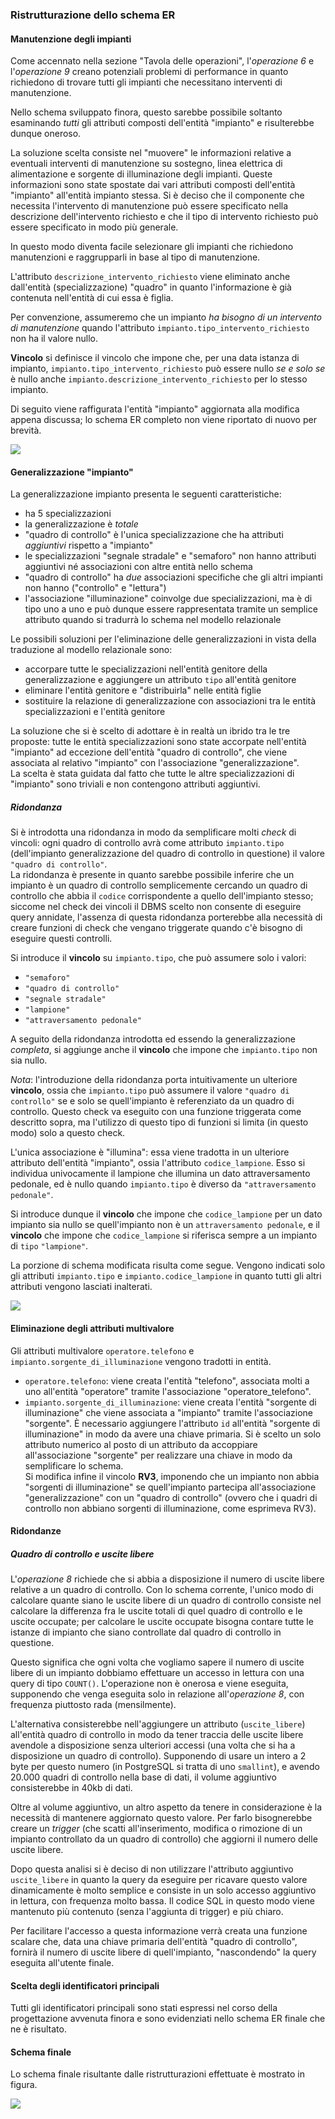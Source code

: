 ### Ristrutturazione dello schema ER

#### Manutenzione degli impianti

Come accennato nella sezione "Tavola delle operazioni", l'*operazione 6* e
l'*operazione 9* creano potenziali problemi di performance in quanto richiedono
di trovare tutti gli impianti che necessitano interventi di manutenzione.

Nello schema sviluppato finora, questo sarebbe possibile soltanto esaminando
*tutti* gli attributi composti dell'entità "impianto" e risulterebbe dunque
oneroso.

La soluzione scelta consiste nel "muovere" le informazioni relative a eventuali
interventi di manutenzione su sostegno, linea elettrica di alimentazione e
sorgente di illuminazione degli impianti. Queste informazioni sono state
spostate dai vari attributi composti dell'entità "impianto" all'entità impianto
stessa. Si è deciso che il componente che necessita l'intervento di manutenzione
può essere specificato nella descrizione dell'intervento richiesto e che il tipo
di intervento richiesto può essere specificato in modo più generale.

In questo modo diventa facile selezionare gli impianti che richiedono
manutenzioni e raggrupparli in base al tipo di manutenzione.

L'attributo `descrizione_intervento_richiesto` viene eliminato anche dall'entità
(specializzazione) "quadro" in quanto l'informazione è già contenuta nell'entità
di cui essa è figlia.

Per convenzione, assumeremo che un impianto *ha bisogno di un intervento di
manutenzione* quando l'attributo `impianto.tipo_intervento_richiesto` non ha il
valore nullo.

**Vincolo** si definisce il vincolo che impone che, per una data istanza di
impianto, `impianto.tipo_intervento_richiesto` può essere nullo *se e solo se* è
nullo anche `impianto.descrizione_intervento_richiesto` per lo stesso impianto.

Di seguito viene raffigurata l'entità "impianto" aggiornata alla modifica appena
discussa; lo schema ER completo non viene riportato di nuovo per brevità.

![](images/entita-impianto-con-manutenzione.png)

#### Generalizzazione "impianto"

La generalizzazione impianto presenta le seguenti caratteristiche:

- ha 5 specializzazioni
- la generalizzazione è *totale*
- "quadro di controllo" è l'unica specializzazione che ha attributi *aggiuntivi*
    rispetto a "impianto"
- le specializzazioni "segnale stradale" e "semaforo" non hanno attributi
    aggiuntivi né associazioni con altre entità nello schema
- "quadro di controllo" ha *due* associazioni specifiche che gli altri impianti
    non hanno ("controllo" e "lettura")
- l'associazione "illuminazione" coinvolge due specializzazioni, ma è di tipo
    uno a uno e può dunque essere rappresentata tramite un semplice attributo
    quando si tradurrà lo schema nel modello relazionale

Le possibili soluzioni per l'eliminazione delle generalizzazioni in vista della
traduzione al modello relazionale sono:

- accorpare tutte le specializzazioni nell'entità genitore della
    generalizzazione e aggiungere un attributo `tipo` all'entità genitore
- eliminare l'entità genitore e "distribuirla" nelle entità figlie
- sostituire la relazione di generalizzazione con associazioni tra le entità
    specializzazioni e l'entità genitore

La soluzione che si è scelto di adottare è in realtà un ibrido tra le tre
proposte: tutte le entità specializzazioni sono state accorpate nell'entità
"impianto" ad eccezione dell'entità "quadro di controllo", che viene associata
al relativo "impianto" con l'associazione "generalizzazione".  
La scelta è stata guidata dal fatto che tutte le altre specializzazioni di
"impianto" sono triviali e non contengono attributi aggiuntivi.

##### Ridondanza

Si è introdotta una ridondanza in modo da semplificare molti *check* di vincoli:
ogni quadro di controllo avrà come attributo `impianto.tipo` (dell'impianto
generalizzazione del quadro di controllo in questione) il valore `"quadro di
controllo"`.  
La ridondanza è presente in quanto sarebbe possibile inferire che un impianto è
un quadro di controllo semplicemente cercando un quadro di controllo che abbia
il `codice` corrispondente a quello dell'impianto stesso; siccome nel check dei
vincoli il DBMS scelto non consente di eseguire query annidate, l'assenza di
questa ridondanza porterebbe alla necessità di creare funzioni di check che
vengano triggerate quando c'è bisogno di eseguire questi controlli.

Si introduce il **vincolo** su `impianto.tipo`, che può assumere solo i valori:

- `"semaforo"`
- `"quadro di controllo"`
- `"segnale stradale"`
- `"lampione"`
- `"attraversamento pedonale"`

A seguito della ridondanza introdotta ed essendo la generalizzazione *completa*,
si aggiunge anche il **vincolo** che impone che `impianto.tipo` non sia nullo.

*Nota*: l'introduzione della ridondanza porta intuitivamente un ulteriore
**vincolo**, ossia che `impianto.tipo` può assumere il valore `"quadro di
controllo"` se e solo se quell'impianto è referenziato da un quadro di
controllo. Questo check va eseguito con una funzione triggerata come descritto
sopra, ma l'utilizzo di questo tipo di funzioni si limita (in questo modo) solo
a questo check.

L'unica associazione è "illumina": essa viene tradotta in un ulteriore attributo
dell'entità "impianto", ossia l'attributo `codice_lampione`. Esso si individua
univocamente il lampione che illumina un dato attraversamento pedonale, ed è
nullo quando `impianto.tipo` è diverso da `"attraversamento pedonale"`.

Si introduce dunque il **vincolo** che impone che `codice_lampione` per un dato
impianto sia nullo se quell'impianto non è un `attraversamento pedonale`, e il
**vincolo** che impone che `codice_lampione` si riferisca sempre a un impianto
di `tipo` `"lampione"`.

La porzione di schema modificata risulta come segue. Vengono indicati solo gli
attributi `impianto.tipo` e `impianto.codice_lampione` in quanto tutti gli altri
attributi vengono lasciati inalterati.

![](images/eliminazione-generalizzazione.png)

#### Eliminazione degli attributi multivalore

Gli attributi multivalore `operatore.telefono` e
`impianto.sorgente_di_illuminazione` vengono tradotti in entità.

- `operatore.telefono`: viene creata l'entità "telefono", associata
    molti a uno all'entità "operatore" tramite l'associazione
    "operatore_telefono".
- `impianto.sorgente_di_illuminazione`: viene creata l'entità "sorgente di
    illuminazione" che viene associata a "impianto" tramite l'associazione
    "sorgente". È necessario aggiungere l'attributo `id` all'entità "sorgente di
    illuminazione" in modo da avere una chiave primaria. Si è scelto un solo
    attributo numerico al posto di un attributo da accoppiare all'associazione
    "sorgente" per realizzare una chiave in modo da semplificare lo schema.  
    Si modifica infine il vincolo **RV3**, imponendo che un impianto non abbia
    "sorgenti di illuminazione" se quell'impianto partecipa all'associazione
    "generalizzazione" con un "quadro di controllo" (ovvero che i quadri di
    controllo non abbiano sorgenti di illuminazione, come esprimeva RV3).

#### Ridondanze

##### Quadro di controllo e uscite libere

L'*operazione 8* richiede che si abbia a disposizione il numero di uscite libere
relative a un quadro di controllo. Con lo schema corrente, l'unico modo di
calcolare quante siano le uscite libere di un quadro di controllo consiste nel
calcolare la differenza fra le uscite totali di quel quadro di controllo e le
uscite occupate; per calcolare le uscite occupate bisogna contare tutte le
istanze di impianto che siano controllate dal quadro di controllo in questione.

Questo significa che ogni volta che vogliamo sapere il numero di uscite libere
di un impianto dobbiamo effettuare un accesso in lettura con una query di tipo
`COUNT()`. L'operazione non è onerosa e viene eseguita, supponendo che venga
eseguita solo in relazione all'*operazione 8*, con frequenza piuttosto rada
(mensilmente).

L'alternativa consisterebbe nell'aggiungere un attributo (`uscite_libere`)
all'entità quadro di controllo in modo da tener traccia delle uscite libere
avendole a disposizione senza ulteriori accessi (una volta che si ha a
disposizione un quadro di controllo). Supponendo di usare un intero a 2 byte per
questo numero (in PostgreSQL si tratta di uno `smallint`), e avendo 20.000
quadri di controllo nella base di dati, il volume aggiuntivo consisterebbe in
40kb di dati.

Oltre al volume aggiuntivo, un altro aspetto da tenere in considerazione è la
necessità di mantenere aggiornato questo valore. Per farlo bisognerebbe creare
un *trigger* (che scatti all'inserimento, modifica o rimozione di un impianto
controllato da un quadro di controllo) che aggiorni il numero delle uscite
libere.

Dopo questa analisi si è deciso di non utilizzare l'attributo aggiuntivo
`uscite_libere` in quanto la query da eseguire per ricavare questo valore
dinamicamente è molto semplice e consiste in un solo accesso aggiuntivo in
lettura, con frequenza molto bassa. Il codice SQL in questo modo viene mantenuto
più contenuto (senza l'aggiunta di trigger) e più chiaro.

Per facilitare l'accesso a questa informazione verrà creata una funzione scalare
che, data una chiave primaria dell'entità "quadro di controllo", fornirà il
numero di uscite libere di quell'impianto, "nascondendo" la query eseguita
all'utente finale.

#### Scelta degli identificatori principali

Tutti gli identificatori principali sono stati espressi nel corso della
progettazione avvenuta finora e sono evidenziati nello schema ER finale che ne è
risultato.

#### Schema finale

Lo schema finale risultante dalle ristrutturazioni effettuate è mostrato in
figura.

![](images/er-v2.png)
